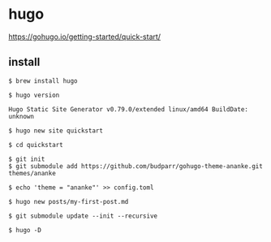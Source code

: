 # hugo

https://gohugo.io/getting-started/quick-start/

install
--

```console
$ brew install hugo
```
```console
$ hugo version

Hugo Static Site Generator v0.79.0/extended linux/amd64 BuildDate: unknown
```

```console
$ hugo new site quickstart
```

```console
$ cd quickstart

$ git init
$ git submodule add https://github.com/budparr/gohugo-theme-ananke.git themes/ananke
```

```console
$ echo 'theme = "ananke"' >> config.toml
```


```console
$ hugo new posts/my-first-post.md
```


```console
$ git submodule update --init --recursive
```

```console
$ hugo -D
```
